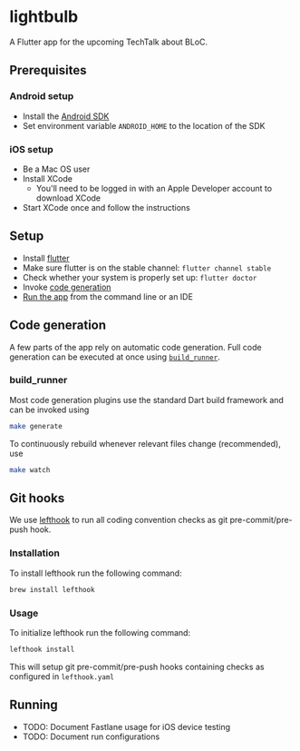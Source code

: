 # lightbulb

A Flutter app for the upcoming TechTalk about BLoC.

## Prerequisites

### Android setup

- Install the [Android SDK](https://developer.android.com/studio)
- Set environment variable `ANDROID_HOME` to the location of the SDK

### iOS setup

- Be a Mac OS user
- Install XCode
    - You'll need to be logged in with an Apple Developer account to download XCode
- Start XCode once and follow the instructions

## Setup

- Install [flutter](https://flutter.dev/)
- Make sure flutter is on the stable channel: `flutter channel stable`
- Check whether your system is properly set up: `flutter doctor`
- Invoke [code generation](#code-generation)
- [Run the app](#running) from the command line or an IDE

## Code generation

A few parts of the app rely on automatic code generation. Full code generation can be executed at
once using [`build_runner`](#build_runner).

### build_runner

Most code generation plugins use the standard Dart build framework and can be invoked using

```sh
make generate
```

To continuously rebuild whenever relevant files change (recommended), use

```sh
make watch
```

## Git hooks

We use [lefthook](https://github.com/evilmartians/lefthook) to run all coding convention checks as
git pre-commit/pre-push hook.

### Installation

To install lefthook run the following command:

```sh
brew install lefthook
```

### Usage

To initialize lefthook run the following command:

```sh
lefthook install
```

This will setup git pre-commit/pre-push hooks containing checks as configured in `lefthook.yaml`

## Running

- TODO: Document Fastlane usage for iOS device testing
- TODO: Document run configurations

